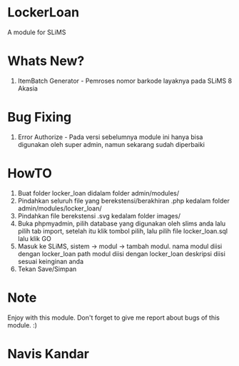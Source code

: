 # LockerLoan
A module for SLiMS

# Whats New?

1. ItemBatch Generator - Pemroses nomor barkode layaknya pada SLiMS 8 Akasia

# Bug Fixing

1. Error Authorize - Pada versi sebelumnya module ini hanya bisa digunakan oleh super admin, namun sekarang sudah diperbaiki

# HowTO

1. Buat folder locker_loan didalam folder admin/modules/
2. Pindahkan seluruh file yang berekstensi/berakhiran .php kedalam folder admin/modules/locker_loan/
3. Pindahkan file berekstensi .svg kedalam folder images/
4. Buka phpmyadmin, pilih database yang digunakan oleh slims anda lalu pilih tab import, setelah itu klik tombol pilih, lalu
   pilih file locker_loan.sql lalu klik GO
5. Masuk ke SLiMS, sistem -> modul -> tambah modul.
   nama modul diisi dengan locker_loan
   path modul diisi dengan locker_loan
   deskripsi diisi sesuai keinginan anda
6. Tekan Save/Simpan

# Note

Enjoy with this module. Don't forget to give me report about bugs of this module. :)


# Navis Kandar
